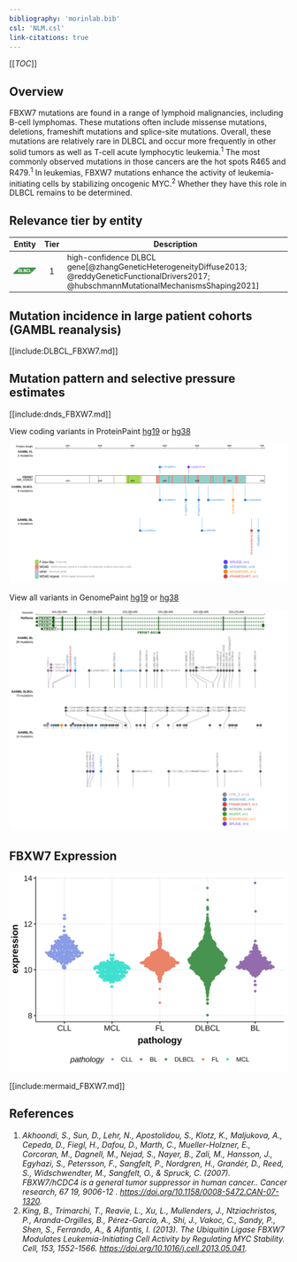 ```yaml
---
bibliography: 'morinlab.bib'
csl: 'NLM.csl'
link-citations: true
---
```

[[_TOC_]]

## Overview
FBXW7 mutations are found in a range of lymphoid malignancies, including B-cell lymphomas. These mutations often include missense mutations, deletions, frameshift mutations and splice-site mutations. 
Overall, these mutations are relatively rare in DLBCL and occur more frequently in other solid tumors as well as T-cell acute lymphocytic leukemia.<sup>1</sup> 
The most commonly observed mutations in those cancers are the hot spots R465 and R479.<sup>1</sup> 
In leukemias, FBXW7 mutations enhance the activity of leukemia-initiating cells by stabilizing oncogenic MYC.<sup>2</sup> Whether they have this role in DLBCL remains to be determined. 


## Relevance tier by entity

|Entity|Tier|Description               |
|:------:|:----:|--------------------------|
|![DLBCL](images/icons/DLBCL_tier1.png) |1   |high-confidence DLBCL gene[@zhangGeneticHeterogeneityDiffuse2013; @reddyGeneticFunctionalDrivers2017; @hubschmannMutationalMechanismsShaping2021]|

## Mutation incidence in large patient cohorts (GAMBL reanalysis)

[[include:DLBCL_FBXW7.md]]

## Mutation pattern and selective pressure estimates

[[include:dnds_FBXW7.md]]



View coding variants in ProteinPaint [hg19](https://morinlab.github.io/LLMPP/GAMBL/FBXW7_protein.html)  or [hg38](https://morinlab.github.io/LLMPP/GAMBL/FBXW7_protein_hg38.html)

![](images/proteinpaint/FBXW7_NM_033632.svg)

View all variants in GenomePaint [hg19](https://morinlab.github.io/LLMPP/GAMBL/FBXW7.html)  or [hg38](https://morinlab.github.io/LLMPP/GAMBL/FBXW7_hg38.html)

![](images/proteinpaint/FBXW7.svg)

## FBXW7 Expression
![](images/gene_expression/FBXW7_by_pathology.svg)

[[include:mermaid_FBXW7.md]]

## References
1. *Akhoondi, S., Sun, D., Lehr, N., Apostolidou, S., Klotz, K., Maljukova, A., Cepeda, D., Fiegl, H., Dafou, D., Marth, C., Mueller-Holzner, E., Corcoran, M., Dagnell, M., Nejad, S., Nayer, B., Zali, M., Hansson, J., Egyhazi, S., Petersson, F., Sangfelt, P., Nordgren, H., Grandér, D., Reed, S., Widschwendter, M., Sangfelt, O., & Spruck, C. (2007). FBXW7/hCDC4 is a general tumor suppressor in human cancer.. Cancer research, 67 19, 9006-12 . https://doi.org/10.1158/0008-5472.CAN-07-1320.*
2. *King, B., Trimarchi, T., Reavie, L., Xu, L., Mullenders, J., Ntziachristos, P., Aranda-Orgilles, B., Pérez-García, A., Shi, J., Vakoc, C., Sandy, P., Shen, S., Ferrando, A., & Aifantis, I. (2013). The Ubiquitin Ligase FBXW7 Modulates Leukemia-Initiating Cell Activity by Regulating MYC Stability. Cell, 153, 1552-1566. https://doi.org/10.1016/j.cell.2013.05.041.*
<!-- ORIGIN: zhangGeneticHeterogeneityDiffuse2013 -->
<!-- DLBCL: zhangGeneticHeterogeneityDiffuse2013 -->
